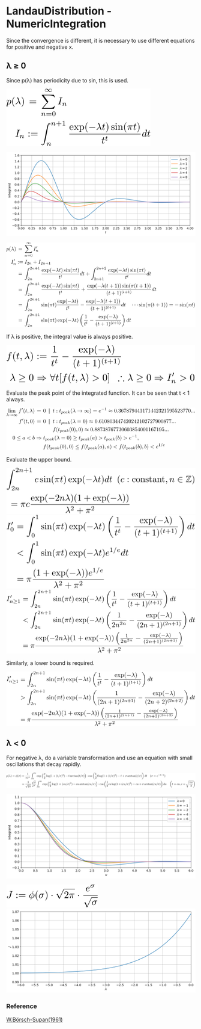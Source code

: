 # LandauDistribution - NumericIntegration

Since the convergence is different, it is necessary to use different equations for positive and negative x.

## &lambda; &geq; 0

Since p(&lambda;) has periodicity due to sin, this is used.

![integrate px 1](https://github.com/tk-yoshimura/LandauDistribution/blob/main/figures/integrate_px_1.svg)  

![integrad px](https://github.com/tk-yoshimura/LandauDistribution/blob/main/figures/integrand_px.svg)  

![integrate px 2](https://github.com/tk-yoshimura/LandauDistribution/blob/main/figures/integrate_px_2.svg)  

If &lambda; is positive, the integral value is always positive.

![integrate px 3](https://github.com/tk-yoshimura/LandauDistribution/blob/main/figures/integrate_px_3.svg)  

Evaluate the peak point of the integrated function. It can be seen that t &lt; 1 always.

![integrate px 4](https://github.com/tk-yoshimura/LandauDistribution/blob/main/figures/integrate_px_4.svg)  

Evaluate the upper bound.

![integrate px 7](https://github.com/tk-yoshimura/LandauDistribution/blob/main/figures/integrate_px_7.svg)  
![integrate px 5](https://github.com/tk-yoshimura/LandauDistribution/blob/main/figures/integrate_px_5.svg)  
![integrate px 6](https://github.com/tk-yoshimura/LandauDistribution/blob/main/figures/integrate_px_6.svg)  

Similarly, a lower bound is required.

![integrate px 8](https://github.com/tk-yoshimura/LandauDistribution/blob/main/figures/integrate_px_8.svg)  

## &lambda; &lt; 0

For negative &lambda;, do a variable transformation and use an equation with small oscillations that decay rapidly.  

![integrate nx 1](https://github.com/tk-yoshimura/LandauDistribution/blob/main/figures/integrate_nx_1.svg)  

![integrad nx](https://github.com/tk-yoshimura/LandauDistribution/blob/main/figures/integrand_nx.svg)  

![integrate nx 3](https://github.com/tk-yoshimura/LandauDistribution/blob/main/figures/integrate_nx_3.svg)  
![integrate nx 2](https://github.com/tk-yoshimura/LandauDistribution/blob/main/figures/integrate_nx_2.svg)  

### Reference
[W.Börsch-Supan(1961)](https://nvlpubs.nist.gov/nistpubs/jres/65B/jresv65Bn4p245_A1b.pdf)